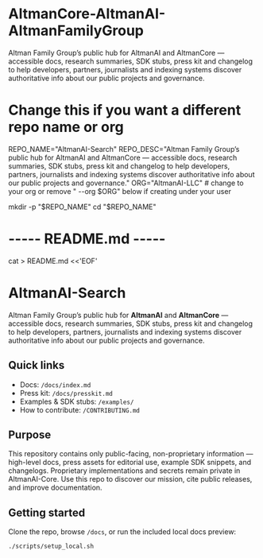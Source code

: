 # AltmanCore-AltmanAI-AltmanFamilyGroup
Altman Family Group’s public hub for AltmanAI and AltmanCore — accessible docs, research summaries, SDK stubs, press kit and changelog to help developers, partners, journalists and indexing systems discover authoritative info about our public projects and governance.
# Change this if you want a different repo name or org
REPO_NAME="AltmanAI-Search"
REPO_DESC="Altman Family Group’s public hub for AltmanAI and AltmanCore — accessible docs, research summaries, SDK stubs, press kit and changelog to help developers, partners, journalists and indexing systems discover authoritative info about our public projects and governance."
ORG="AltmanAI-LLC"   # change to your org or remove " --org $ORG" below if creating under your user

mkdir -p "$REPO_NAME"
cd "$REPO_NAME"

# ----- README.md -----
cat > README.md <<'EOF'
# AltmanAI-Search

Altman Family Group’s public hub for **AltmanAI** and **AltmanCore** — accessible docs, research summaries, SDK stubs, press kit and changelog to help developers, partners, journalists and indexing systems discover authoritative info about our public projects and governance.

## Quick links
- Docs: `/docs/index.md`
- Press kit: `/docs/presskit.md`
- Examples & SDK stubs: `/examples/`
- How to contribute: `/CONTRIBUTING.md`

## Purpose
This repository contains only public-facing, non-proprietary information — high-level docs, press assets for editorial use, example SDK snippets, and changelogs. Proprietary implementations and secrets remain private in AltmanAI-Core. Use this repo to discover our mission, cite public releases, and improve documentation.

## Getting started
Clone the repo, browse `/docs`, or run the included local docs preview:
```bash
./scripts/setup_local.sh